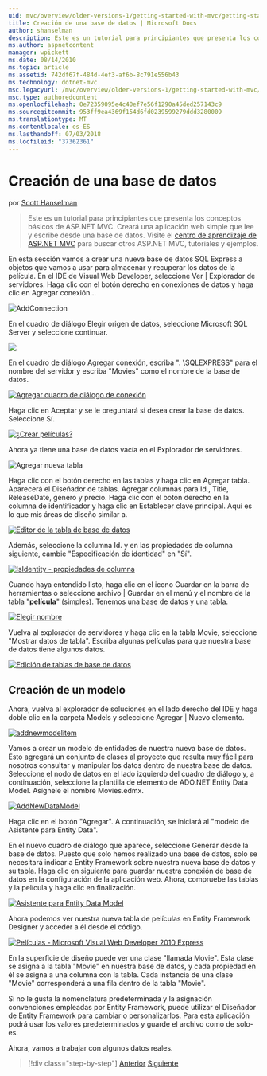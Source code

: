 ```yaml
---
uid: mvc/overview/older-versions-1/getting-started-with-mvc/getting-started-with-mvc-part4
title: Creación de una base de datos | Microsoft Docs
author: shanselman
description: Este es un tutorial para principiantes que presenta los conceptos básicos de ASP.NET MVC. Cree una aplicación web simple que lee y escribe desde una base de datos.
ms.author: aspnetcontent
manager: wpickett
ms.date: 08/14/2010
ms.topic: article
ms.assetid: 742df67f-484d-4ef3-af6b-8c791e556b43
ms.technology: dotnet-mvc
msc.legacyurl: /mvc/overview/older-versions-1/getting-started-with-mvc/getting-started-with-mvc-part4
msc.type: authoredcontent
ms.openlocfilehash: 0e72359095e4c40ef7e56f1290a45ded257143c9
ms.sourcegitcommit: 953ff9ea4369f154d6fd0239599279ddd3280009
ms.translationtype: MT
ms.contentlocale: es-ES
ms.lasthandoff: 07/03/2018
ms.locfileid: "37362361"
---
```

<a name="creating-a-database"></a>Creación de una base de datos
====================
por [Scott Hanselman](https://github.com/shanselman)

> Este es un tutorial para principiantes que presenta los conceptos básicos de ASP.NET MVC. Creará una aplicación web simple que lee y escribe desde una base de datos. Visite el [centro de aprendizaje de ASP.NET MVC](../../../index.md) para buscar otros ASP.NET MVC, tutoriales y ejemplos.


En esta sección vamos a crear una nueva base de datos SQL Express a objetos que vamos a usar para almacenar y recuperar los datos de la película. En el IDE de Visual Web Developer, seleccione Ver | Explorador de servidores. Haga clic con el botón derecho en conexiones de datos y haga clic en Agregar conexión...

![AddConnection](getting-started-with-mvc-part4/_static/image1.png)

En el cuadro de diálogo Elegir origen de datos, seleccione Microsoft SQL Server y seleccione continuar.

![](getting-started-with-mvc-part4/_static/image2.png)

En el cuadro de diálogo Agregar conexión, escriba ". \SQLEXPRESS" para el nombre del servidor y escriba "Movies" como el nombre de la base de datos.

[![Agregar cuadro de diálogo de conexión](getting-started-with-mvc-part4/_static/image4.png)](getting-started-with-mvc-part4/_static/image3.png)

Haga clic en Aceptar y se le preguntará si desea crear la base de datos. Seleccione Sí.

[![¿Crear películas?](getting-started-with-mvc-part4/_static/image6.png)](getting-started-with-mvc-part4/_static/image5.png)

Ahora ya tiene una base de datos vacía en el Explorador de servidores.

![Agregar nueva tabla](getting-started-with-mvc-part4/_static/image7.png)

Haga clic con el botón derecho en las tablas y haga clic en Agregar tabla. Aparecerá el Diseñador de tablas. Agregar columnas para Id., Title, ReleaseDate, género y precio. Haga clic con el botón derecho en la columna de identificador y haga clic en Establecer clave principal. Aquí es lo que mis áreas de diseño similar a.

[![Editor de la tabla de base de datos](getting-started-with-mvc-part4/_static/image9.png)](getting-started-with-mvc-part4/_static/image8.png)

Además, seleccione la columna Id. y en las propiedades de columna siguiente, cambie "Especificación de identidad" en "Sí".

[![IsIdentity - propiedades de columna](getting-started-with-mvc-part4/_static/image11.png)](getting-started-with-mvc-part4/_static/image10.png)

Cuando haya entendido listo, haga clic en el icono Guardar en la barra de herramientas o seleccione archivo | Guardar en el menú y el nombre de la tabla "**película**" (simples). Tenemos una base de datos y una tabla.

[![Elegir nombre](getting-started-with-mvc-part4/_static/image13.png)](getting-started-with-mvc-part4/_static/image12.png)

Vuelva al explorador de servidores y haga clic en la tabla Movie, seleccione "Mostrar datos de tabla". Escriba algunas películas para que nuestra base de datos tiene algunos datos.

[![Edición de tablas de base de datos](getting-started-with-mvc-part4/_static/image15.png)](getting-started-with-mvc-part4/_static/image14.png)

## <a name="creating-a-model"></a>Creación de un modelo

Ahora, vuelva al explorador de soluciones en el lado derecho del IDE y haga doble clic en la carpeta Models y seleccione Agregar | Nuevo elemento.

[![addnewmodelitem](getting-started-with-mvc-part4/_static/image17.png)](getting-started-with-mvc-part4/_static/image16.png)

Vamos a crear un modelo de entidades de nuestra nueva base de datos. Esto agregará un conjunto de clases al proyecto que resulta muy fácil para nosotros consultar y manipular los datos dentro de nuestra base de datos. Seleccione el nodo de datos en el lado izquierdo del cuadro de diálogo y, a continuación, seleccione la plantilla de elemento de ADO.NET Entity Data Model. Asígnele el nombre Movies.edmx.

[![AddNewDataModel](getting-started-with-mvc-part4/_static/image19.png)](getting-started-with-mvc-part4/_static/image18.png)

Haga clic en el botón "Agregar". A continuación, se iniciará al "modelo de Asistente para Entity Data".

En el nuevo cuadro de diálogo que aparece, seleccione Generar desde la base de datos. Puesto que solo hemos realizado una base de datos, solo se necesitará indicar a Entity Framework sobre nuestra nueva base de datos y su tabla. Haga clic en siguiente para guardar nuestra conexión de base de datos en la configuración de la aplicación web. Ahora, compruebe las tablas y la película y haga clic en finalización.

[![Asistente para Entity Data Model](getting-started-with-mvc-part4/_static/image21.png)](getting-started-with-mvc-part4/_static/image20.png)

Ahora podemos ver nuestra nueva tabla de películas en Entity Framework Designer y acceder a él desde el código.

[![Películas - Microsoft Visual Web Developer 2010 Express](getting-started-with-mvc-part4/_static/image23.png)](getting-started-with-mvc-part4/_static/image22.png)

En la superficie de diseño puede ver una clase "llamada Movie". Esta clase se asigna a la tabla "Movie" en nuestra base de datos, y cada propiedad en él se asigna a una columna con la tabla. Cada instancia de una clase "Movie" corresponderá a una fila dentro de la tabla "Movie".

Si no le gusta la nomenclatura predeterminada y la asignación convenciones empleadas por Entity Framework, puede utilizar el Diseñador de Entity Framework para cambiar o personalizarlos. Para esta aplicación podrá usar los valores predeterminados y guarde el archivo como de solo-es.

Ahora, vamos a trabajar con algunos datos reales.

> [!div class="step-by-step"]
> [Anterior](getting-started-with-mvc-part3.md)
> [Siguiente](getting-started-with-mvc-part5.md)

